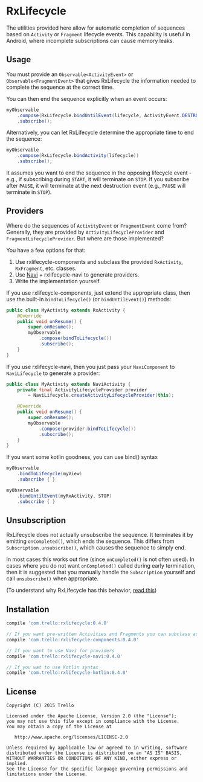 # RxLifecycle

The utilities provided here allow for automatic completion of sequences based on `Activity` or `Fragment`
lifecycle events. This capability is useful in Android, where incomplete subscriptions can cause memory leaks.

## Usage

You must provide an `Observable<ActivityEvent>` or `Observable<FragmentEvent>` that gives
RxLifecycle the information needed to complete the sequence at the correct time.

You can then end the sequence explicitly when an event occurs:

```java
myObservable
    .compose(RxLifecycle.bindUntilEvent(lifecycle, ActivityEvent.DESTROY))
    .subscribe();
```

Alternatively, you can let RxLifecycle determine the appropriate time to end the sequence:

```java
myObservable
    .compose(RxLifecycle.bindActivity(lifecycle))
    .subscribe();
```

It assumes you want to end the sequence in the opposing lifecycle event - e.g., if subscribing during `START`, it will
terminate on `STOP`. If you subscribe after `PAUSE`, it will terminate at the next destruction event (e.g.,
`PAUSE` will terminate in `STOP`).

## Providers

Where do the sequences of `ActivityEvent` or `FragmentEvent` come from? Generally, they are provided by
`ActivityLifecycleProvider` and `FragmentLifecycleProvider`. But where are those implemented?

You have a few options for that:

1. Use rxlifecycle-components and subclass the provided `RxActivity`, `RxFragment`, etc. classes.
1. Use [Navi](https://github.com/trello/navi/) + rxlifecycle-navi to generate providers.
1. Write the implementation yourself.

If you use rxlifecycle-components, just extend the appropriate class, then use the built-in `bindToLifecycle()` (or `bindUntilEvent()`) methods:

```java
public class MyActivity extends RxActivity {
    @Override
    public void onResume() {
        super.onResume();
        myObservable
            .compose(bindToLifecycle())
            .subscribe();
    }
}
```

If you use rxlifecycle-navi, then you just pass your `NaviComponent` to `NaviLifecycle` to generate a provider:

```java
public class MyActivity extends NaviActivity {
    private final ActivityLifecycleProvider provider
        = NaviLifecycle.createActivityLifecycleProvider(this);

    @Override
    public void onResume() {
        super.onResume();
        myObservable
            .compose(provider.bindToLifecycle())
            .subscribe();
    }
}
```

If you want some kotlin goodness, you can use bind() syntax

```java
myObservable
    .bindToLifecycle(myView)
    .subscribe { }

```

```java
myObservable
    .bindUntilEvent(myRxActivity, STOP)
    .subscribe { }

```

## Unsubscription

RxLifecycle does not actually unsubscribe the sequence. It terminates it by emitting `onCompleted()`, which ends the
sequence. This differs from `Subscription.unsubscribe()`, which causes the sequence to simply end.

In most cases this works out fine (since `onCompleted()` is not often used). In cases where you do not want
`onCompleted()` called during early termination, then it is suggested that you manually handle the `Subscription`
yourself and call `unsubscribe()` when appropriate.

(To understand why RxLifecycle has this behavior, [read this](https://github.com/trello/RxLifecycle/pull/14))

## Installation

```gradle
compile 'com.trello:rxlifecycle:0.4.0'

// If you want pre-written Activities and Fragments you can subclass as providers
compile 'com.trello:rxlifecycle-components:0.4.0'

// If you want to use Navi for providers
compile 'com.trello:rxlifecycle-navi:0.4.0'

// If you wat to use Kotlin syntax
compile 'com.trello:rxlifecycle-kotlin:0.4.0'
```

## License

    Copyright (C) 2015 Trello

    Licensed under the Apache License, Version 2.0 (the "License");
    you may not use this file except in compliance with the License.
    You may obtain a copy of the License at

       http://www.apache.org/licenses/LICENSE-2.0

    Unless required by applicable law or agreed to in writing, software
    distributed under the License is distributed on an "AS IS" BASIS,
    WITHOUT WARRANTIES OR CONDITIONS OF ANY KIND, either express or implied.
    See the License for the specific language governing permissions and
    limitations under the License.